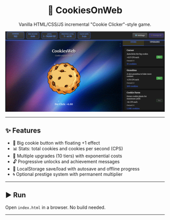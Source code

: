 <h1 align="center">🍪 CookiesOnWeb</h1>

<p align="center">
  Vanilla HTML/CSS/JS incremental "Cookie Clicker"-style game.
</p>

<p align="center">
  <img src="image.png" alt="CookiesOnWeb Banner" />
</p>

---

## ✨ Features

- 🍪 Big cookie button with floating +1 effect  
- 📊 Stats: total cookies and cookies per second (CPS)  
- 🔼 Multiple upgrades (10 tiers) with exponential costs  
- 🔓 Progressive unlocks and achievement messages  
- 💾 LocalStorage save/load with autosave and offline progress  
- 🌀 Optional prestige system with permanent multiplier  

---

## ▶️ Run

Open `index.html` in a browser. No build needed.

---
